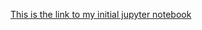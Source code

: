 [This is the link to my initial jupyter notebook](https://eu-de.dataplatform.cloud.ibm.com/analytics/notebooks/v2/a5de9b6b-35c1-4a7b-b3e6-2fdd7397e88a/view?access_token=4c7797ebf9315bfdfcdc3542a8e6ca5dc65252f9e012dd61288e1a51b8e7f3e1)

